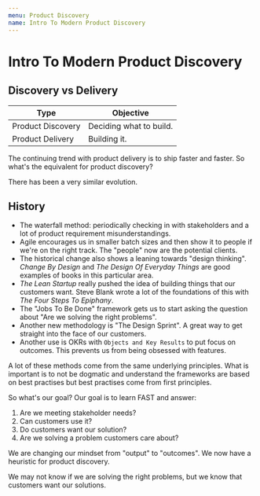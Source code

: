 ```yaml
---
menu: Product Discovery
name: Intro To Modern Product Discovery
---
```


# Intro To Modern Product Discovery

## Discovery vs Delivery

| Type              | Objective               |
| ----------------- | ----------------------- |
| Product Discovery | Deciding what to build. |
| Product Delivery  | Building it.            |

The continuing trend with product delivery is to ship faster and faster. So what's the equivalent for product discovery?

There has been a very similar evolution.

## History

- The waterfall method: periodically checking in with stakeholders and a lot of product requirement misunderstandings.
- Agile encourages us in smaller batch sizes and then show it to people if we're on the right track. The "people" now are the potential clients.
- The historical change also shows a leaning towards "design thinking". _Change By Design_ and _The Design Of Everyday Things_ are good examples of books in this particular area.
- _The Lean Startup_ really pushed the idea of building things that our customers want. Steve Blank wrote a lot of the foundations of this with _The Four Steps To Epiphany_.
- The "Jobs To Be Done" framework gets us to start asking the question about "Are we solving the right problems".
- Another new methodology is "The Design Sprint". A great way to get straight into the face of our customers.
- Another use is OKRs with `Objects and Key Results` to put focus on outcomes. This prevents us from being obsessed with features.

A lot of these methods come from the same underlying principles. What is important is to not be dogmatic and understand the frameworks are based on best practises but best practises come from first principles.

So what's our goal? Our goal is to learn FAST and answer:

1. Are we meeting stakeholder needs?
2. Can customers use it?
3. Do customers want our solution?
4. Are we solving a problem customers care about?

We are changing our mindset from "output" to "outcomes". We now have a heuristic for product discovery.

We may not know if we are solving the right problems, but we know that customers want our solutions.
